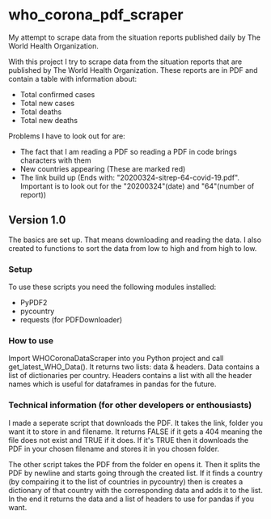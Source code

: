 # who_corona_pdf_scraper
My attempt to scrape data from the situation reports published daily by The World Health Organization.

With this project I try to scrape data from the situation reports that are published by The World Health Organization. These reports are in PDF and contain a table with information about:
- Total confirmed cases
- Total new cases
- Total deaths
- Total new deaths

Problems I have to look out for are:
- The fact that I am reading a PDF so reading a PDF in code brings characters with them
- New countries appearing (These are marked red)
- The link build up (Ends with: "20200324-sitrep-64-covid-19.pdf". Important is to look out for the "20200324"(date) and "64"(number of report))

## Version 1.0
The basics are set up. That means downloading and reading the data. I also created to functions to sort the data from low to high and from high to low.

### Setup
To use these scripts you need the following modules installed:
- PyPDF2
- pycountry
- requests (for PDFDownloader)

### How to use
Import WHOCoronaDataScraper into you Python project and call get_latest_WHO_Data(). It returns two lists: data & headers. Data contains a list of dictionaries per country. Headers contains a list with all the header names which is useful for dataframes in pandas for the future.

### Technical information (for other developers or enthousiasts)
I made a seperate script that downloads the PDF. It takes the link, folder you want it to store in and filename. It returns FALSE if it gets a 404 meaning the file does not exist and TRUE if it does. If it's TRUE then it downloads the PDF in your chosen filename and stores it in you chosen folder.

The other script takes the PDF from the folder en opens it. Then it splits the PDF by newline and starts going through the created list. If it finds a country (by compairing it to the list of countries in pycountry) then is creates a dictionary of that country with the corresponding data and adds it to the list. In the end it returns the data and a list of headers to use for pandas if you want.
